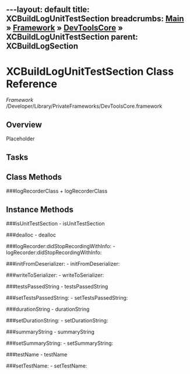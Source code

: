 ---layout: default
title: XCBuildLogUnitTestSection
breadcrumbs: <a href="/index.html">Main</a> &raquo; <a href="/Frameworks.html">Framework</a> &raquo; <a href="/Frameworks/DevToolsCore.html">DevToolsCore</a> &raquo; XCBuildLogUnitTestSection
parent: XCBuildLogSection 
---
# XCBuildLogUnitTestSection Class Reference

*Framework* /Developer/Library/PrivateFrameworks/DevToolsCore.framework

## Overview

Placeholder

## Tasks

## Class Methods

<a name="+logRecorderClass"></a>
###logRecorderClass
    + logRecorderClass

## Instance Methods

<a name="-isUnitTestSection"></a>
###isUnitTestSection
    - isUnitTestSection

<a name="-dealloc"></a>
###dealloc
    - dealloc

<a name="-logRecorder:didStopRecordingWithInfo:"></a>
###logRecorder:didStopRecordingWithInfo:
    - logRecorder:didStopRecordingWithInfo:

<a name="-initFromDeserializer:"></a>
###initFromDeserializer:
    - initFromDeserializer:

<a name="-writeToSerializer:"></a>
###writeToSerializer:
    - writeToSerializer:

<a name="-testsPassedString"></a>
###testsPassedString
    - testsPassedString

<a name="-setTestsPassedString:"></a>
###setTestsPassedString:
    - setTestsPassedString:

<a name="-durationString"></a>
###durationString
    - durationString

<a name="-setDurationString:"></a>
###setDurationString:
    - setDurationString:

<a name="-summaryString"></a>
###summaryString
    - summaryString

<a name="-setSummaryString:"></a>
###setSummaryString:
    - setSummaryString:

<a name="-testName"></a>
###testName
    - testName

<a name="-setTestName:"></a>
###setTestName:
    - setTestName:

